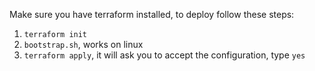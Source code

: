 Make sure you have terraform installed, to deploy follow these steps:

1. `terraform init`
2. `bootstrap.sh`, works on linux
3. `terraform apply`, it will ask you to accept the configuration, type `yes`
